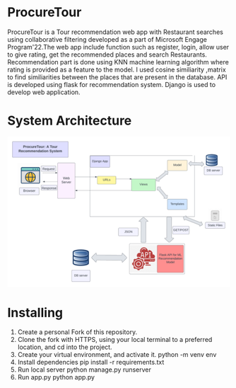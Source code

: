 # ProcureTour
ProcureTour is a Tour recommendation web app with Restaurant searches using collaborative filtering developed as a part of Microsoft Engage Program'22.The web app include function such as register, login, allow user to give rating, get the recommended places and search Restaurants. Recommendation part is done using KNN machine learning algorithm where rating is provided as a feature to the model. I used cosine similiarity ,matrix to find similiarities between the places that are present in the database. API is developed using flask for recommendation system. Django is used to develop web application.
# System Architecture
![alt text](https://github.com/SiddheshKarande1017/ProcureTour/blob/main/ProcureTour.png?raw=true)
# Installing
1. Create a personal Fork of this repository.
2. Clone the fork with HTTPS, using your local terminal to a preferred location, and cd into the project.
3. Create your virtual environment, and activate it.
   python -m venv env
4. Install dependencies
   pip install -r requirements.txt
5. Run local server
  python manage.py runserver
6. Run app.py
  python app.py
